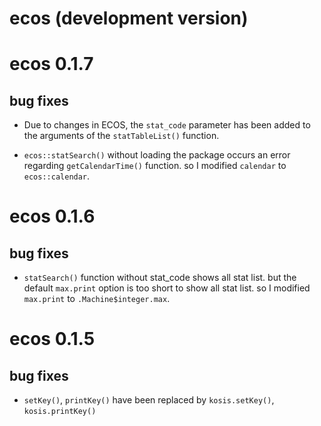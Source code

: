 # ecos (development version)

# ecos 0.1.7

## bug fixes

* Due to changes in ECOS, the `stat_code` parameter has been added to the arguments of the `statTableList()` function.

* `ecos::statSearch()` without loading the package occurs an error regarding `getCalendarTime()` function. so I modified `calendar` to `ecos::calendar`.

# ecos 0.1.6

## bug fixes

* `statSearch()` function without stat_code shows all stat list. but the default `max.print` option is too short to show all stat list. so I modified `max.print` to `.Machine$integer.max`. 

# ecos 0.1.5

## bug fixes

* `setKey()`, `printKey()` have been replaced by `kosis.setKey()`, `kosis.printKey()`
